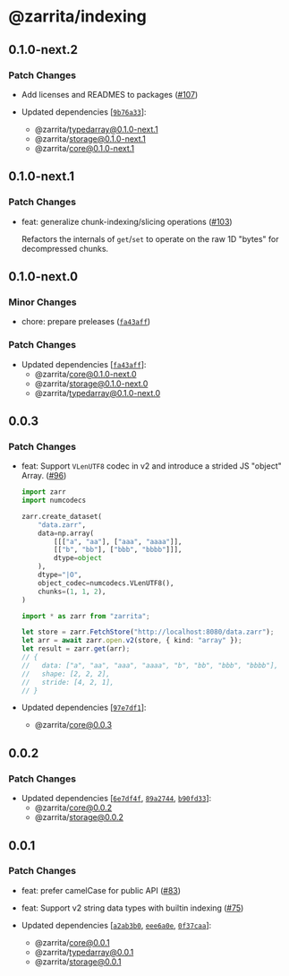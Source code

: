 # @zarrita/indexing

## 0.1.0-next.2

### Patch Changes

- Add licenses and READMES to packages ([#107](https://github.com/manzt/zarrita.js/pull/107))

- Updated dependencies [[`9b76a33`](https://github.com/manzt/zarrita.js/commit/9b76a331605be7d7d53188c069cf2dbb8463baec)]:
  - @zarrita/typedarray@0.1.0-next.1
  - @zarrita/storage@0.1.0-next.1
  - @zarrita/core@0.1.0-next.1

## 0.1.0-next.1

### Patch Changes

- feat: generalize chunk-indexing/slicing operations ([#103](https://github.com/manzt/zarrita.js/pull/103))

  Refactors the internals of `get`/`set` to operate on the raw 1D "bytes" for decompressed chunks.

## 0.1.0-next.0

### Minor Changes

- chore: prepare preleases ([`fa43aff`](https://github.com/manzt/zarrita.js/commit/fa43aff50e65ef4b05b9d67d56de2d1b9c5104a5))

### Patch Changes

- Updated dependencies [[`fa43aff`](https://github.com/manzt/zarrita.js/commit/fa43aff50e65ef4b05b9d67d56de2d1b9c5104a5)]:
  - @zarrita/core@0.1.0-next.0
  - @zarrita/storage@0.1.0-next.0
  - @zarrita/typedarray@0.1.0-next.0

## 0.0.3

### Patch Changes

- feat: Support `VLenUTF8` codec in v2 and introduce a strided JS "object" Array. ([#96](https://github.com/manzt/zarrita.js/pull/96))

  ```python
  import zarr
  import numcodecs

  zarr.create_dataset(
      "data.zarr",
      data=np.array(
          [[["a", "aa"], ["aaa", "aaaa"]],
          [["b", "bb"], ["bbb", "bbbb"]]],
          dtype=object
      ),
      dtype="|O",
      object_codec=numcodecs.VLenUTF8(),
      chunks=(1, 1, 2),
  )
  ```

  ```typescript
  import * as zarr from "zarrita";

  let store = zarr.FetchStore("http://localhost:8080/data.zarr");
  let arr = await zarr.open.v2(store, { kind: "array" });
  let result = zarr.get(arr);
  // {
  //   data: ["a", "aa", "aaa", "aaaa", "b", "bb", "bbb", "bbbb"],
  //   shape: [2, 2, 2],
  //   stride: [4, 2, 1],
  // }
  ```

- Updated dependencies [[`97e7df1`](https://github.com/manzt/zarrita.js/commit/97e7df188efa5e6ef343edca35c3d16862149920)]:
  - @zarrita/core@0.0.3

## 0.0.2

### Patch Changes

- Updated dependencies [[`6e7df4f`](https://github.com/manzt/zarrita.js/commit/6e7df4fe887cabae81e4e0e842628894082d9c27), [`89a2744`](https://github.com/manzt/zarrita.js/commit/89a27449076c63d176695e53e72bedfb97160f19), [`b90fd33`](https://github.com/manzt/zarrita.js/commit/b90fd339c748084caeccfed017accbcebc7cbafe)]:
  - @zarrita/core@0.0.2
  - @zarrita/storage@0.0.2

## 0.0.1

### Patch Changes

- feat: prefer camelCase for public API ([#83](https://github.com/manzt/zarrita.js/pull/83))

- feat: Support v2 string data types with builtin indexing ([#75](https://github.com/manzt/zarrita.js/pull/75))

- Updated dependencies [[`a2ab3b0`](https://github.com/manzt/zarrita.js/commit/a2ab3b0396096246bd73c923628b64d29175eca9), [`eee6a0e`](https://github.com/manzt/zarrita.js/commit/eee6a0ee80a045efb7bbcb8d6a96740ec8f3ea95), [`0f37caa`](https://github.com/manzt/zarrita.js/commit/0f37caa89a125c92e8d8b812acb2b79b2cb257e8)]:
  - @zarrita/core@0.0.1
  - @zarrita/typedarray@0.0.1
  - @zarrita/storage@0.0.1
